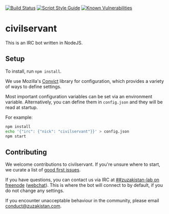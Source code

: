 [![Build Status](https://travis-ci.org/zuzakistan/civilservant.svg)](https://travis-ci.org/zuzakistan/civilservant)
[![Script Style Guide](https://img.shields.io/badge/code_style-standard-brightgreen.svg)](https://standardjs.com)
[![Known Vulnerabilities](https://snyk.io/test/github/zuzakistan/civilservant/master/badge.svg)](https://snyk.io/test/github/zuzakistan/civilservant)

# civilservant

This is an IRC bot written in NodeJS.

## Setup

To install, run `npm install`.

We use Mozilla's [Convict](https://github.com/mozilla/node-convict) library for
configuration, which provides a variety of ways to define settings.

Most important configuration variables can be set via an environment variable.
Alternatively, you can define them in `config.json` and they will be read at startup.

For example:
```sh
npm install
echo '{"irc": {"nick": "civilservant"}}' > config.json
npm start
```

## Contributing
We welcome contributions to civilservant.
If you're unsure where to start, we curate a list of [good first issues](https://github.com/zuzakistan/civilservant/labels/good%20first%20issue).

If you have questions, you can contact us via IRC at [##zuzakistan-lab on freenode](irc://chat.freenode.net/##zuzakistan-lab)
([webchat](https://kiwiirc.com/nextclient/irc.freenode.net/##zuzakistan-lab)).
This is where the bot will connect to by default, if you do not change any settings.

If you encounter unacceptable behaviour in the community, please email conduct@zuzakistan.com.
